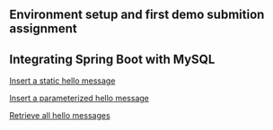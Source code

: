 ## Environment setup and first demo submition assignment

## Integrating Spring Boot with MySQL

[Insert a static hello message](http://cs5200-summer2018-dennishe.us-east-2.elasticbeanstalk.com/api/hello/insert)

[Insert a parameterized hello message](http://cs5200-summer2018-dennishe.us-east-2.elasticbeanstalk.com/api/hello/insert/Someparameterizedmessage)

[Retrieve all hello messages](http://cs5200-summer2018-dennishe.us-east-2.elasticbeanstalk.com/api/hello/select/all)